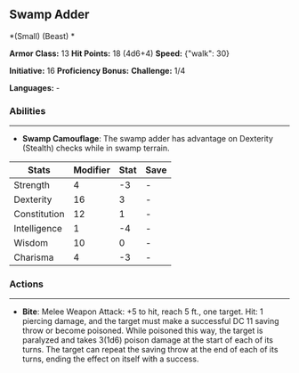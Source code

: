 ## Swamp Adder
*(Small) (Beast) *

**Armor Class:** 13
**Hit Points:** 18 (4d6+4)
**Speed:** {"walk": 30}

**Initiative:** 16
**Proficiency Bonus:**
**Challenge:** 1/4

**Languages:** -

### Abilities
 --- 
- **Swamp Camouflage**: The swamp adder has advantage on Dexterity (Stealth) checks while in swamp terrain.



| Stats | Modifier | Stat | Save
| ---- | ---- | ---- | ---- |
| Strength | 4 | -3 | - |
| Dexterity | 16 | 3 | - |
| Constitution | 12 | 1 | - |
| Intelligence | 1 | -4 | - |
| Wisdom | 10 | 0 | - |
| Charisma | 4 | -3 | - |

### Actions
 --- 
- **Bite**: Melee Weapon Attack: +5 to hit, reach 5 ft., one target. Hit: 1 piercing damage, and the target must make a successful DC 11 saving throw or become poisoned. While poisoned this way, the target is paralyzed and takes 3(1d6) poison damage at the start of each of its turns. The target can repeat the saving throw at the end of each of its turns, ending the effect on itself with a success.

